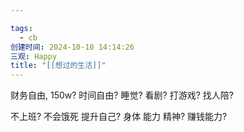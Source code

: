 ```yaml
---

tags:
  - cb
创建时间: 2024-10-10 14:14:26
三观: Happy
title: "[[想过的生活]]"
---
```

财务自由,  150w?
时间自由? 
睡觉? 看剧?  打游戏? 找人陪? 


不上班? 不会饿死
提升自己? 
身体
能力
精神? 
赚钱能力? 





